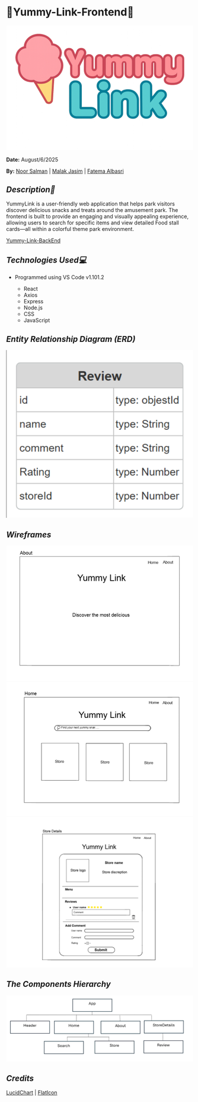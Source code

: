 # 🧁Yummy-Link-Frontend🍭

![img](images/logo.png)

**Date:** August/6/2025

**By:** [Noor Salman](https://github.com/NOORSALMAN25) | [Malak Jasim](https://github.com/Malak1805) | [Fatema Albasri](https://github.com/fatemaAlbasri) 

## **_Description🌟_**

YummyLink is a user-friendly web application that helps park visitors discover delicious snacks and treats around the amusement park. The frontend is built to provide an engaging and visually appealing experience, allowing users to search for specific items and view detailed Food stall cards—all within a colorful theme park environment.

[Yummy-Link-BackEnd](https://github.com/NOORSALMAN25/Yummy-Link-backend)

## **_Technologies Used💻_**

- Programmed using VS Code v1.101.2

  - React
  - Axios
  - Express
  - Node.js
  - CSS
  - JavaScript

## **_Entity Relationship Diagram (ERD)_**

![img](images/ReviewERD.png)

## **_Wireframes_**

![img](images/About%20Page.png)
![img](images/HomePage.png)
![img](images/StoreDetails.png)

## **_The Components Hierarchy_**

![img](images/components.png)

## **_Credits_**
[LucidChart](https://www.lucidchart.com/pages?gad_campaignid=1484560207&gad_source=1&gbraid=0AAAAADLdSjAG8I3cXQPvTlM989xj1Soph&gclid=CjwKCAjw-svEBhB6EiwAEzSdrsIXlzoG1A821oSkKdzuRL4OjFrrS03AK31VI9URxxts63QNQV6w-hoC2pIQAvD_BwE&km_CPC_AdGroupID=60168114191&km_CPC_CampaignId=1484560207&km_CPC_Country=9218669&km_CPC_Creative=442433234360&km_CPC_Device=c&km_CPC_Keyword=lucidchart&km_CPC_MatchType=e&km_CPC_Network=g&km_CPC_TargetID=kwd-33511936169&utm_campaign=_chart_en_tier3_mixed_search_brand_exact_&utm_medium=cpc&utm_source=google) | [FlatIcon](https://www.flaticon.com/)

